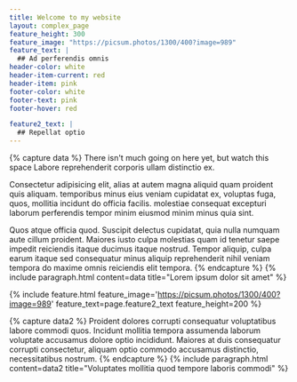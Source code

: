 ```yaml
---
title: Welcome to my website
layout: complex_page
feature_height: 300
feature_image: "https://picsum.photos/1300/400?image=989"
feature_text: |
  ## Ad perferendis omnis
header-color: white
header-item-current: red
header-item: pink
footer-color: white
footer-text: pink 
footer-hover: red

feature2_text: |
  ## Repellat optio
---
```


{% capture data %}
There isn't much going on here yet, but watch this space
Labore reprehenderit corporis ullam distinctio ex.

Consectetur adipisicing elit, alias at autem magna aliquid quam proident quis aliquam. temporibus minus eius veniam cupidatat ex, voluptas fuga, quos, mollitia incidunt do officia facilis. molestiae consequat excepturi laborum perferendis tempor minim eiusmod minim minus quia sint.

Quos atque officia quod. Suscipit delectus cupidatat, quia nulla numquam aute cillum proident. Maiores iusto culpa molestias quam id tenetur saepe impedit reiciendis itaque ducimus itaque nostrud. Tempor aliquip, culpa earum itaque sed consequatur minus aliquip reprehenderit nihil veniam tempora do maxime omnis reiciendis elit tempora.
{% endcapture %}
{% include paragraph.html content=data title="Lorem ipsum dolor sit amet" %}

{% include feature.html feature_image='https://picsum.photos/1300/400?image=989' feature_text=page.feature2_text feature_height=200 %}

{% capture data2 %}
Proident dolores corrupti consequatur voluptatibus labore commodi quos. Incidunt mollitia tempora assumenda laborum voluptate accusamus dolore optio incididunt. Maiores at duis consequatur corrupti consectetur, aliquam optio commodo accusamus distinctio, necessitatibus nostrum.
{% endcapture %}
{% include paragraph.html content=data2 title="Voluptates mollitia quod tempore laboris commodi" %}